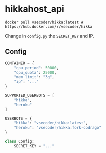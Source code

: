 # hikkahost_api

```
docker pull vsecoder/hikka:latest # https://hub.docker.com/r/vsecoder/hikka
```

Change in ```config.py``` the ```SECRET_KEY``` and IP.

## Config

```python
CONTAINER = {
    "cpu_period": 50000,
    "cpu_quota": 25000,
    "mem_limit": "3g",
    "ip": "..."
}

SUPPORTED_USERBOTS = [
    "hikka",
    "heroku"
]

USERBOTS = {
    "hikka": "vsecoder/hikka:latest",
    "heroku": "vsecoder/hikka:fork-codrago"
}

class Config:
    SECRET_KEY = "..."
```